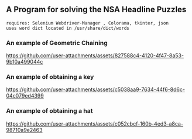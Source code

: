 ## A Program for solving the NSA Headline Puzzles

```
requires: Selenium Webdriver-Manager , Colorama, tkinter, json
uses word dict located in /usr/share/dict/words
```

### An example of Geometric Chaining

https://github.com/user-attachments/assets/827588c4-4120-4f47-8a53-9b10a499044c



### An example of obtaining a key

https://github.com/user-attachments/assets/c5038aa9-7634-44f6-8d6c-04c079ed4399

### An example of obtaining a hat
https://github.com/user-attachments/assets/c052cbcf-160b-4ed3-a8ca-98710a9e2463

